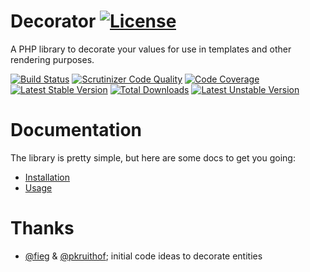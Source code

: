 # Decorator [![License](https://poser.pugx.org/cleentfaar/decorator/license.svg)](https://packagist.org/packages/cleentfaar/decorator)

A PHP library to decorate your values for use in templates and other rendering purposes.

[![Build Status](https://secure.travis-ci.org/cleentfaar/decorator.svg)](http://travis-ci.org/cleentfaar/decorator)
[![Scrutinizer Code Quality](https://scrutinizer-ci.com/g/cleentfaar/decorator/badges/quality-score.png?b=master)](https://scrutinizer-ci.com/g/cleentfaar/decorator/?branch=master)
[![Code Coverage](https://scrutinizer-ci.com/g/cleentfaar/decorator/badges/coverage.png?b=master)](https://scrutinizer-ci.com/g/cleentfaar/decorator/?branch=master)<br/>
[![Latest Stable Version](https://poser.pugx.org/cleentfaar/decorator/v/stable.svg)](https://packagist.org/packages/cleentfaar/decorator)
[![Total Downloads](https://poser.pugx.org/cleentfaar/decorator/downloads.svg)](https://packagist.org/packages/cleentfaar/decorator)
[![Latest Unstable Version](https://poser.pugx.org/cleentfaar/decorator/v/unstable.svg)](https://packagist.org/packages/cleentfaar/decorator)


# Documentation

The library is pretty simple, but here are some docs to get you going:

- [Installation](src/CL/Decorator/Resources/doc/installation.md)
- [Usage](src/CL/Decorator/Resources/doc/usage.md)

# Thanks
- [@fieg](https://github.com/fieg) & [@pkruithof](https://github.com/pkruithof); initial code ideas to decorate entities

